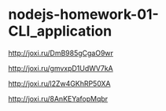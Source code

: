 # nodejs-homework-01-CLI_application

http://joxi.ru/DmB985gCgaO9wr

http://joxi.ru/gmvxpD1UdWV7kA

http://joxi.ru/l2Zw4GKhRP50XA

http://joxi.ru/8AnKEYafopMqbr
